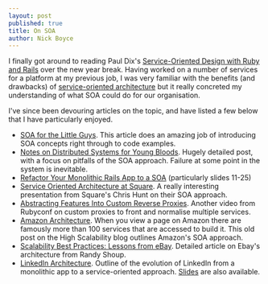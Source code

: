 ```yaml
---
layout: post
published: true
title: On SOA
author: Nick Boyce
---
```


I finally got around to reading Paul Dix's [Service-Oriented Design with Ruby and Rails](http://www.amazon.co.uk/Service-Oriented-Design-Rails-Addison-Wesley-Professional/dp/0321659368/ref=sr_1_1?ie=UTF8&qid=1358592354&sr=8-1) over the new year break. Having worked on a number of services for a platform at my previous job, I was very familiar with the benefits (and drawbacks) of [service-oriented architecture](http://en.wikipedia.org/wiki/Service-oriented_architecture) but it really concreted my understanding of what SOA could do for our organisation.

I've since been devouring articles on the topic, and have listed a few below that I have particularly enjoyed.

* [SOA for the Little Guys](http://rubysource.com/soa-for-the-little-guys/). This article does an amazing job of introducing SOA concepts right through to code examples.
* [Notes on Distributed Systems for Young Bloods](http://www.somethingsimilar.com/2013/01/14/notes-on-distributed-systems-for-young-bloods/). Hugely detailed post, with a focus on pitfalls of the SOA approach. Failure at some point in the system is inevitable.
* [Refactor Your Monolithic Rails App to a SOA](http://www.slideshare.net/ChrisWyckoff/refactor-your-monolithic-rails-app-to-a-soa) (particularly slides 11-25)
* [Service Oriented Architecture at Square](http://confreaks.com/videos/1273-rubyconf2012-service-oriented-architecture-at-square). A really interesting presentation from Square's Chris Hunt on their SOA approach. 
* [Abstracting Features Into Custom Reverse Proxies](http://confreaks.com/videos/1270-rubyconf2012-abstracting-features-into-custom-reverse-proxies-or-making-better-lemonade-from-chaos). Another video from Rubyconf on custom proxies to front and normalise multiple services.
* [Amazon Architecture](http://highscalability.com/amazon-architecture). When you view a page on Amazon there are famously more than 100 services that are accessed to build it. This old post on the High Scalability blog outlines Amazon's SOA approach.
* [Scalability Best Practices: Lessons from eBay](http://www.infoq.com/articles/ebay-scalability-best-practices). Detailed article on Ebay's architecture from Randy Shoup.
* [LinkedIn Architecture](http://hurvitz.org/blog/2008/06/linkedin-architecture). Outline of the evolution of LinkedIn from a monolithic app to a service-oriented approach. [Slides](http://www.slideshare.net/linkedin/linkedins-communication-architecture) are also available.